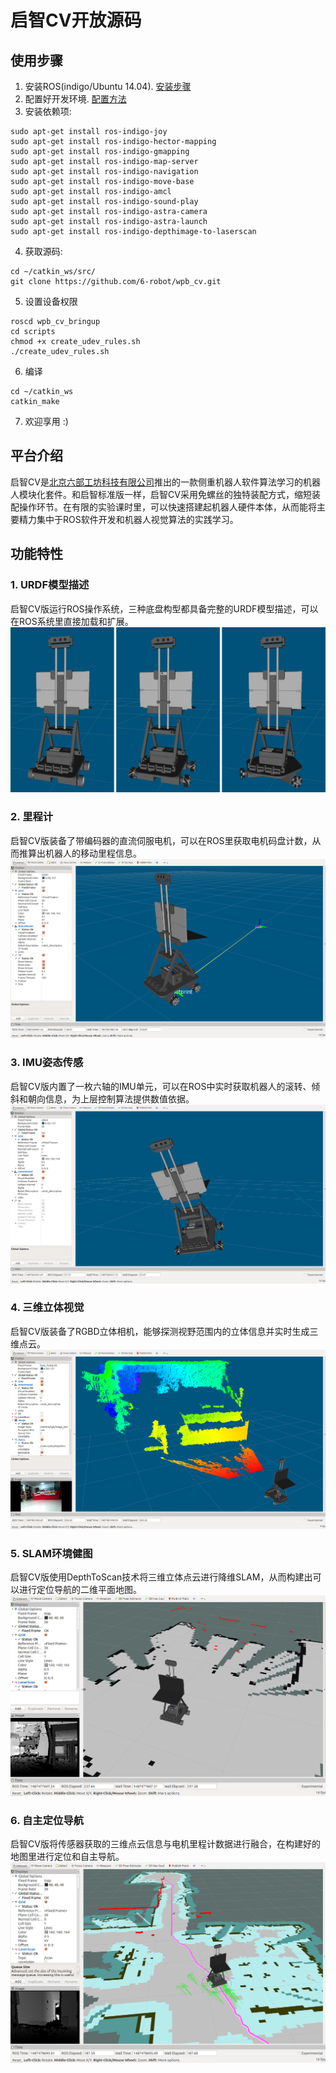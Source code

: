 # 启智CV开放源码

## 使用步骤

1. 安装ROS(indigo/Ubuntu 14.04). [安装步骤](http://wiki.ros.org/indigo/Installation/Ubuntu)
2. 配置好开发环境. [配置方法](http://wiki.ros.org/ROS/Tutorials/InstallingandConfiguringROSEnvironment)
3. 安装依赖项:
```
sudo apt-get install ros-indigo-joy
sudo apt-get install ros-indigo-hector-mapping
sudo apt-get install ros-indigo-gmapping
sudo apt-get install ros-indigo-map-server
sudo apt-get install ros-indigo-navigation
sudo apt-get install ros-indigo-move-base
sudo apt-get install ros-indigo-amcl
sudo apt-get install ros-indigo-sound-play
sudo apt-get install ros-indigo-astra-camera
sudo apt-get install ros-indigo-astra-launch
sudo apt-get install ros-indigo-depthimage-to-laserscan
```
4. 获取源码:
```
cd ~/catkin_ws/src/
git clone https://github.com/6-robot/wpb_cv.git
```
5. 设置设备权限
```
roscd wpb_cv_bringup
cd scripts
chmod +x create_udev_rules.sh
./create_udev_rules.sh 
```
6. 编译
```
cd ~/catkin_ws
catkin_make
```
7. 欢迎享用 :)

## 平台介绍
启智CV是[北京六部工坊科技有限公司](http://www.6-robot.com)推出的一款侧重机器人软件算法学习的机器人模块化套件。和启智标准版一样，启智CV采用免螺丝的独特装配方式，缩短装配操作环节。在有限的实验课时里，可以快速搭建起机器人硬件本体，从而能将主要精力集中于ROS软件开发和机器人视觉算法的实践学习。

## 功能特性

### 1. URDF模型描述
启智CV版运行ROS操作系统，三种底盘构型都具备完整的URDF模型描述，可以在ROS系统里直接加载和扩展。
![1 pic](./media/wpb_cv_urdf.jpg)

### 2. 里程计
启智CV版装备了带编码器的直流伺服电机，可以在ROS里获取电机码盘计数，从而推算出机器人的移动里程信息。
![2 pic](./media/wpb_cv_odom.png)

### 3. IMU姿态传感
启智CV版内置了一枚六轴的IMU单元，可以在ROS中实时获取机器人的滚转、倾斜和朝向信息，为上层控制算法提供数值依据。
![3 pic](./media/wpb_cv_imu.png)

### 4. 三维立体视觉
启智CV版装备了RGBD立体相机，能够探测视野范围内的立体信息并实时生成三维点云。
![4 pic](./media/wpb_cv_rgbd.png)

### 5. SLAM环境健图
启智CV版使用DepthToScan技术将三维立体点云进行降维SLAM，从而构建出可以进行定位导航的二维平面地图。
![5 pic](./media/wpb_cv_slam.png)

### 6. 自主定位导航
启智CV版将传感器获取的三维点云信息与电机里程计数据进行融合，在构建好的地图里进行定位和自主导航。
![6 pic](./media/wpb_cv_navigation.png)

